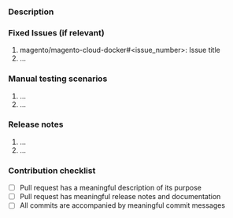 <!---
    Thank you for contributing to Magento.
    To help us process this pull request we recommend that you add the following information:
     - Summary of the pull request,
     - Issue(s) related to the changes made,
     - Manual testing scenarios,
-->

<!--- Please provide a general summary of the Pull Request in the Title above -->

### Description
<!---
    Please provide a description of the changes proposed in the pull request.
    Letting us know what has changed and why it needed changing will help us validate this pull request.
-->

### Fixed Issues (if relevant)
<!---
    If relevant, please provide a list of fixed issues in the format magento/magento-cloud-docker#<issue_number>.
    There could be 1 or more issues linked here and it will help us find some more information about the reasoning behind this change.
-->
1. magento/magento-cloud-docker#<issue_number>: Issue title
2. ...

### Manual testing scenarios
<!---
    Please provide a set of unambiguous steps to test the proposed code change.
    Giving us manual testing scenarios will help with the processing and validation process.
-->
1. ...
2. ...

### Release notes
<!---
    Please provide a list of public changes or documentation update pull requests
-->
1. ...
2. ...

### Contribution checklist
 - [ ] Pull request has a meaningful description of its purpose
 - [ ] Pull request has meaningful release notes and documentation
 - [ ] All commits are accompanied by meaningful commit messages
